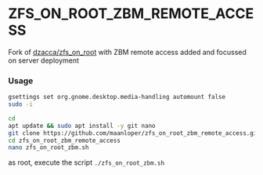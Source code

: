 # ZFS_ON_ROOT_ZBM_REMOTE_ACCESS
Fork of [dzacca/zfs_on_root](https://github.com/dzacca/zfs_on_root) with ZBM remote access added and focussed on server deployment

### Usage

```bash
gsettings set org.gnome.desktop.media-handling automount false
sudo -i 
```

```bash
cd
apt update && sudo apt install -y git nano
git clone https://github.com/maanloper/zfs_on_root_zbm_remote_access.git
cd zfs_on_root_zbm_remote_access
nano zfs_on_root_zbm.sh
```

as root, execute the script `./zfs_on_root_zbm.sh`
